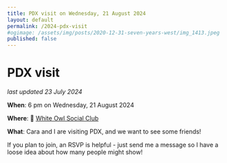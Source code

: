 ```yaml
---
title: PDX visit on Wednesday, 21 August 2024
layout: default
permalink: /2024-pdx-visit
#ogimage: /assets/img/posts/2020-12-31-seven-years-west/img_1413.jpeg
published: false
---
```

# PDX visit

_last updated 23 July 2024_

**When**: 6 pm on Wednesday, 21 August 2024

**Where**: 🦉 [White Owl Social Club](https://maps.apple.com/?address=1305%20SE%208th%20Ave,%20Portland,%20OR%20%2097214,%20United%20States&auid=9066579493767820725&ll=45.513525,-122.657849&lsp=9902&q=White%20Owl%20Social%20Club&t=m)

**What**: Cara and I are visiting PDX, and we want to see some friends!

If you plan to join, an RSVP is helpful - just send me a message so I have a loose idea about how many people might show!
